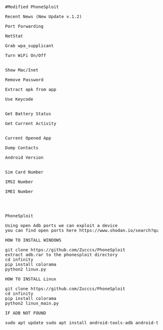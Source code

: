 <pre>
#Modified PhoneSploit

Recent News (New Update v.1.2)

Port Forwarding<br />
NetStat<br />
Grab wpa_supplicant<br />
Turn WiFi On/Off<br />

Show Mac/Inet<br />
Remove Password<br />
Extract apk from app<br />
Use Keycode<br />

Get Battery Status<br />
Get Current Activity<br />

Current Opened App<br />
Dump Contacts<br />
Android Version<br />

Sim Card Number<br />
IMSI Number<br />
IMEI Number<br />



PhoneSploit

Using open Adb ports we can exploit a device
you can find open ports here https://www.shodan.io/search?query=android+debug+bridge+product%3A”Android+Debug+Bridge”

HOW TO INSTALL WINDOWS

git clone https://github.com/Zucccs/PhoneSploit
extract adb.rar to the phonesploit directory 
cd infinity
pip install colorama
python2 linux.py

HOW TO INSTALL Linux

git clone https://github.com/Zucccs/PhoneSploit
cd infinity
pip install colorama
python2 linux_main.py

IF ADB NOT FOUND

sudo apt update sudo apt install android-tools-adb android-tools-fastboot
</pre>
